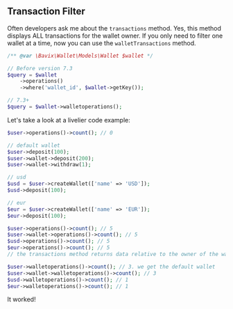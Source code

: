## Transaction Filter

Often developers ask me about the `transactions` method.
Yes, this method displays ALL transactions for the wallet owner.
If you only need to filter one wallet at a time, now you can use the `walletTransactions` method.

```php
/** @var \Bavix\Wallet\Models\Wallet $wallet */

// Before version 7.3
$query = $wallet
    ->operations()
    ->where('wallet_id', $wallet->getKey());

// 7.3+
$query = $wallet->walletoperations();
```

Let's take a look at a livelier code example:
```php
$user->operations()->count(); // 0

// default wallet
$user->deposit(100);
$user->wallet->deposit(200);
$user->wallet->withdraw(1);

// usd
$usd = $user->createWallet(['name' => 'USD']);
$usd->deposit(100);

// eur
$eur = $user->createWallet(['name' => 'EUR']);
$eur->deposit(100);

$user->operations()->count(); // 5
$user->wallet->operations()->count(); // 5
$usd->operations()->count(); // 5
$eur->operations()->count(); // 5
// the transactions method returns data relative to the owner of the wallet, for all transactions

$user->walletoperations()->count(); // 3. we get the default wallet
$user->wallet->walletoperations()->count(); // 3
$usd->walletoperations()->count(); // 1
$eur->walletoperations()->count(); // 1
```

It worked! 
